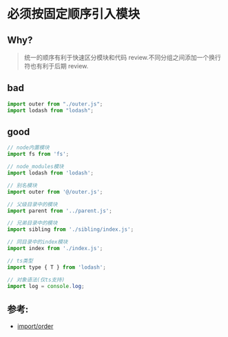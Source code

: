 # 必须按固定顺序引入模块

## Why?

> 统一的顺序有利于快速区分模块和代码 review.不同分组之间添加一个换行符也有利于后期 review.

## bad

```js
import outer from "./outer.js";
import lodash from "lodash";
```

## good

```js
// node内置模块
import fs from 'fs';

// node_modules模块
import lodash from 'lodash';

// 别名模块
import outer from '@/outer.js';

// 父级目录中的模块
import parent from '../parent.js';

// 兄弟目录中的模块
import sibling from './sibling/index.js';

// 同目录中的index模块
import index from './index.js';

// ts类型
import type { T } from 'lodash';

// 对象语法(仅ts支持)
import log = console.log;
```

## 参考:

- [import/order](https://github.com/benmosher/eslint-plugin-import/blob/master/docs/rules/order.md)
